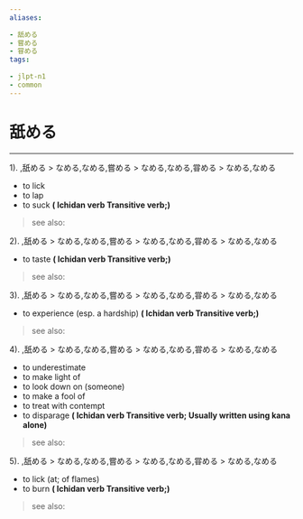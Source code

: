 ```yaml
---
aliases:
    
- 舐める
- 嘗める
- 甞める
tags:
    
- jlpt-n1
- common
---
```


# 舐める
---
1).
,舐める > なめる,なめる,嘗める > なめる,なめる,甞める > なめる,なめる

- to lick
- to lap
- to suck
**( Ichidan verb Transitive verb;)**
> see also: 
            
2).
,舐める > なめる,なめる,嘗める > なめる,なめる,甞める > なめる,なめる

- to taste
**( Ichidan verb Transitive verb;)**
> see also: 
            
3).
,舐める > なめる,なめる,嘗める > なめる,なめる,甞める > なめる,なめる

- to experience (esp. a hardship)
**( Ichidan verb Transitive verb;)**
> see also: 
            
4).
,舐める > なめる,なめる,嘗める > なめる,なめる,甞める > なめる,なめる

- to underestimate
- to make light of
- to look down on (someone)
- to make a fool of
- to treat with contempt
- to disparage
**( Ichidan verb Transitive verb; Usually written using kana alone)**
> see also: 
            
5).
,舐める > なめる,なめる,嘗める > なめる,なめる,甞める > なめる,なめる

- to lick (at; of flames)
- to burn
**( Ichidan verb Transitive verb;)**
> see also: 
            